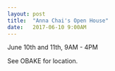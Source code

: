 ```yaml
---
layout: post
title:  "Anna Chai's Open House"
date:   2017-06-10 9:00AM
---
```


June 10th and 11th, 9AM - 4PM

See OBAKE for location.
